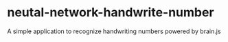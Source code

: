 # neutal-network-handwrite-number
A simple application to recognize handwriting numbers powered by brain.js
